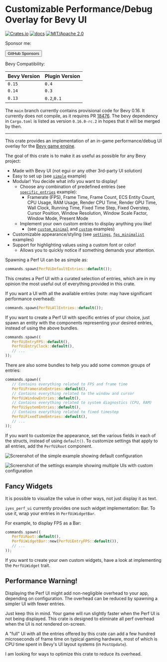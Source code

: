 # Customizable Performance/Debug Overlay for Bevy UI

[![Crates.io](https://img.shields.io/crates/v/iyes_perf_ui)](https://crates.io/crates/iyes_perf_ui)
[![docs](https://docs.rs/iyes_perf_ui/badge.svg)](https://docs.rs/iyes_perf_ui/)
[![MIT/Apache 2.0](https://img.shields.io/badge/license-MIT%2FApache-blue.svg)](./LICENSE)

Sponsor me:

<a href="https://github.com/sponsors/inodentry"><button class="ghsponsors-button">GitHub Sponsors</button></a>

Bevy Compatibility:

| Bevy Version | Plugin Version |
|--------------|----------------|
| `0.15`       | `0.4`          |
| `0.14`       | `0.3`          |
| `0.13`       | `0.2`,`0.1`    |

The `main` branch currently contains provisional code for
Bevy 0.16. It currently does not compile, as it requires PR
[18476](https://github.com/bevyengine/bevy/pull/18476). The bevy dependency
in `Cargo.toml` is listed as version `0.16.0-rc.2` in hopes that it will be
merged by then.

---

This crate provides an implementation of an in-game performance/debug UI overlay
for the [Bevy game engine](https://bevyengine.org).

The goal of this crate is to make it as useful as possible for any Bevy project:
 - Made with Bevy UI (not egui or any other 3rd-party UI solution)
 - Easy to set up (see [`simple`](examples/simple.rs) example)
 - Modular! You decide what info you want to display!
   - Choose any combination of predefined entries (see [`specific_entries`](examples/specific_entries.rs) example):
     - Framerate (FPS), Frame Time, Frame Count, ECS Entity Count, CPU Usage, RAM Usage,
       Render CPU Time, Render GPU Time,
       Wall Clock, Running Time, Fixed Time Step, Fixed Overstep,
       Cursor Position, Window Resolution, Window Scale Factor, Window Mode, Present Mode
   - Implement your own custom entries to display anything you like!
     - (see [`custom_minimal`](examples/custom_minimal.rs) and [`custom`](examples/custom.rs) examples)
 - Customizable appearance/styling (see [`settings`](examples/settings.rs), [`fps_minimalist`](examples/fps_minimalist.rs) examples)
 - Support for highlighting values using a custom font or color!
   - Allows you to quickly notice if something demands your attention.

Spawning a Perf UI can be as simple as:

```rust
commands.spawn(PerfUiDefaultEntries::default());
```

This creates a Perf UI with a curated selection of entries, which are in
my opinion the most useful out of everything provided in this crate.

If you want a UI with all the available entries (note: may have significant
performance overhead):

```rust
commands.spawn(PerfUiAllEntries::default());
```

If you want to create a Perf UI with specific entries of your choice, just
spawn an entity with the components representing your desired entries,
instead of using the above bundles.

```rust
commands.spawn((
   PerfUiEntryFPS::default(),
   PerfUiEntryClock::default(),
   // ...
));
```

There are also some bundles to help you add some common groups of entries:

```rust
commands.spawn((
   // Contains everything related to FPS and frame time
   PerfUiFramerateEntries::default(),
   // Contains everything related to the window and cursor
   PerfUiWindowEntries::default(),
   // Contains everything related to system diagnostics (CPU, RAM)
   PerfUiSystemEntries::default(),
   // Contains everything related to fixed timestep
   PerfUiFixedTimeEntries::default(),
   // ...
));
```

If you want to customize the appearance, set the various fields in each of the
structs, instead of using `default()`. To customize settings that apply to all entries,
add the `PerfUiRoot` component.

![Screenshot of the simple example showing default configuration](screenshots/simple.png)

![Screenshot of the settings example showing multiple UIs with custom configuration](screenshots/settings.png)

## Fancy Widgets

It is possible to visualize the value in other ways, not just display it
as text.

`iyes_perf_ui` currently provides one such widget implementation: Bar. To
use it, wrap your entries in `PerfUiWidgetBar`.

For example, to display FPS as a Bar:

```rust
commands.spawn((
   PerfUiRoot::default(),
   PerfUiWidgetBar::new(PerfUiEntryFPS::default()),
   // ...
));
```

If you want to create your own custom widgets, have a look at implementing
the `PerfUiWidget` trait.

## Performance Warning!

Displaying the Perf UI might add non-negligible overhead to your app, depending
on configuration. The overhead can be reduced by spawning a simpler UI with
fewer entries.

Just keep this in mind. Your game will run slightly faster when the Perf UI
is not being displayed. This crate is designed to eliminate all perf overhead
when the UI is not rendered on-screen.

A "full" UI with all the entries offered by this crate can add a few hundred
microseconds of frame time on typical gaming hardware, most of which is CPU
time spent in Bevy's UI layout systems (in `PostUpdate`).

I am looking for ways to optimize this crate to reduce its overhead.

